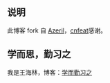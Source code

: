## 说明

此博客 fork 自 [Azeril](http://azeril.me/)，[cnfeat](http://cnfeat.com)感谢。

## 学而思，勤习之

我是王海林，博客：[学而勤习之](http://wanghailin.info)


